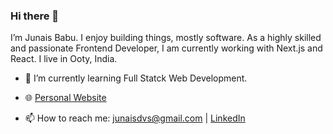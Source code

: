 <h3 align="left">Hi there 👋</h3>
<p align="left">I’m Junais Babu. I enjoy building things, mostly software. As a highly skilled and passionate Frontend Developer, I am currently working with Next.js and React. I live in Ooty, India.</p>

- 🌱 I’m currently learning Full Statck Web Development.

- 🌐 <a href="https://www.junaisbabu.com" alt="Junais Babu's Website">Personal Website</a>

- 📫 How to reach me: junaisdvs@gmail.com | <a href="https://www.linkedin.com/in/junaisbabu/">LinkedIn</a>
